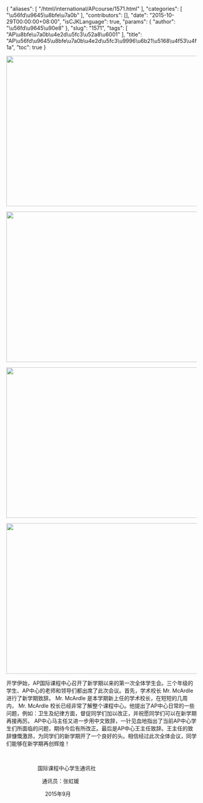 {
    "aliases": [
        "/html/international/APcourse/1571.html"
    ],
    "categories": [
        "\u56fd\u9645\u8bfe\u7a0b"
    ],
    "contributors": [],
    "date": "2015-10-29T00:00:00+08:00",
    "isCJKLanguage": true,
    "params": {
        "author": "\u56fd\u9645\u90e8"
    },
    "slug": "1571",
    "tags": [
        "AP\u8bfe\u7a0b\u4e2d\u5fc3\u52a8\u6001"
    ],
    "title": "AP\u56fd\u9645\u8bfe\u7a0b\u4e2d\u5fc3\u9996\u6b21\u5168\u4f53\u4f1a",
    "toc": true
}


<img
    src="https://cdn.tfls.online/mirror/full/297c79a3303a9a4be4790713465afb9183284615.jpg"
    style="display:block;margin-left:auto;margin-right:auto;"
    decoding="async"
    fetchpriority="auto"
    loading="lazy"
    height="398"
    width="600"
/>





<img
    src="https://cdn.tfls.online/mirror/full/c6261a917bec5c7192ae25f81a3eacf18cd74f8d.jpg"
    style="display:block;margin-left:auto;margin-right:auto;"
    decoding="async"
    fetchpriority="auto"
    loading="lazy"
    height="398"
    width="600"
/>





<img
    src="https://cdn.tfls.online/mirror/full/668f843aa4bdc32de4ac65a11498e33d1e9dd6c2.jpg"
    style="display:block;margin-left:auto;margin-right:auto;"
    decoding="async"
    fetchpriority="auto"
    loading="lazy"
    height="398"
    width="600"
/>





<img
    src="https://cdn.tfls.online/mirror/full/002fc2075b4f5d602aadc414ab06efe35e20bcb5.jpg"
    style="display:block;margin-left:auto;margin-right:auto;"
    decoding="async"
    fetchpriority="auto"
    loading="lazy"
    height="398"
    width="600"
/>




  





开学伊始，AP国际课程中心召开了新学期以来的第一次全体学生会。三个年级的学生、AP中心的老师和领导们都出席了此次会议。首先，学术校长 Mr. McArdle 进行了新学期致辞。 Mr. McArdle 是本学期新上任的学术校长，在短短的几周内， Mr. McArdle 校长已经非常了解整个课程中心。他提出了AP中心日常的一些问题，例如：卫生及纪律方面，督促同学们加以改正，并祝愿同学们可以在新学期再接再厉。 AP中心马主任又进一步用中文致辞，一针见血地指出了当前AP中心学生们所面临的问题，期待今后有所改正。最后是AP中心王主任致辞。王主任的致辞慷慨激昂，为同学们的新学期开了一个良好的头。相信经过此次全体会议，同学们能够在新学期再创辉煌！




                                     









                     国际课程中心学生通讯社




                        通讯员：张虹媛




                          2015年9月




  



